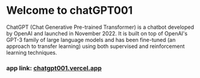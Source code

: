 # Welcome to chatGPT001

ChatGPT (Chat Generative Pre-trained Transformer) is a chatbot
developed by OpenAI and launched in November 2022. It is built on
top of OpenAI&apos;s GPT-3 family of large language models and has
been fine-tuned (an approach to transfer learning) using both
supervised and reinforcement learning techniques.

### app link: [chatgpt001.vercel.app](https://chatgpt001.vercel.app)

<!-- serve -s ./out -p 8000 -->

